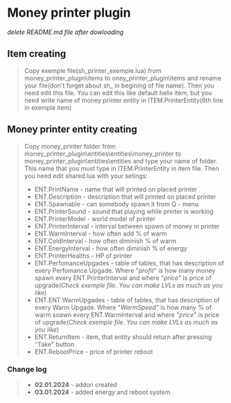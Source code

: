 # Money printer plugin
_delete README.md file after dowloading_

## Item creating
>Copy exemple file(sh_printer_exemple.lua) from money_printer_plugin\items to oney_printer_plugin\items and rename your file(don't forget about sh_ in begining of file name). Then you need edit this file. You can edit this like default helix item, but you need write name of money printer entity in ITEM.PrinterEntity(6th line in exemple item)

## Money printer entity creating
> Copy money_printer folder from money_printer_plugin\entities\entities\money_printer to money_printer_plugin\entities\entities and type your name of folder. This name that you must type in ITEM.PrinterEntity in item file. Then you need edit shared.lua with your setings:
>* ENT.PrintName - name that will printed on placed printer
>* ENT.Description - description that will printed on placed printer
>* ENT.Spawnable - can somebody spawn it from Q - menu
>* ENT.PrinterSound - sound that playing while printer is working
>* ENT.PrinterModel - world model of printer
>* ENT.PrinterInterval - interval between spawn of money in printer
>* ENT.WarmInterval - how often add % of warm
>* ENT.ColdInterval - how often diminish % of warm
>* ENT.EnergyInterval - how often diminish % of energy
>* ENT.PrinterHealths - HP of printer
>* ENT.PerfomanceUpgades - table of tables, that has description of every Perfomance Upgade. Where "_profit_" is how many money spawn every ENT.PrinterInterval and where "_price_" is price of upgrade(_Check exemple file. You can make LVLs as much as you like_)
>* ENT.ENT.WarmUpgades - table of tables, that has description of every Warm Upgade. Where "_WarmSpeed_" is how many % of warm soawn every ENT.WarmInterval and where "_price_" is price of upgrade(_Check exemple file. You can make LVLs as much as you like_)
>* ENT.ReturnItem - item, that entity should return after pressing "Take" button
>* ENT.RebootPrice - price of printer reboot

### Change log
>* __02.01.2024__ - addon created
>* __03.01.2024__ - added energy and reboot system
